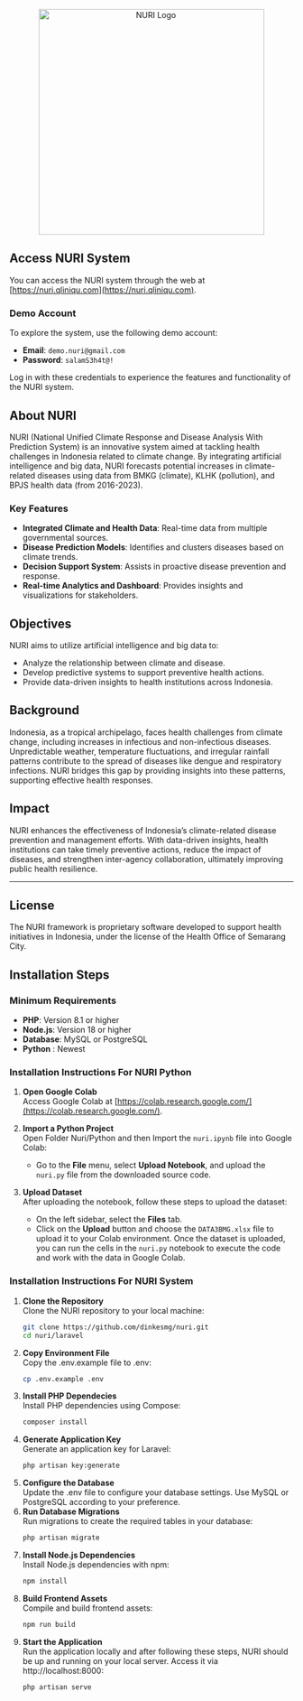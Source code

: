 <p align="center">
  <a href="https://nuri.qliniqu.com" target="_blank"><img src="https://nuri.qliniqu.com/assets/logo/logo.png" width="400" alt="NURI Logo"></a>
</p>

## Access NURI System

You can access the NURI system through the web at [https://nuri.qliniqu.com](https://nuri.qliniqu.com).

### Demo Account

To explore the system, use the following demo account:

- **Email**: `demo.nuri@gmail.com`
- **Password**: `salamS3h4t@!`

Log in with these credentials to experience the features and functionality of the NURI system.

## About NURI

NURI (National Unified Climate Response and Disease Analysis With Prediction System) is an innovative system aimed at tackling health challenges in Indonesia related to climate change. By integrating artificial intelligence and big data, NURI forecasts potential increases in climate-related diseases using data from BMKG (climate), KLHK (pollution), and BPJS health data (from 2016-2023).

### Key Features

- **Integrated Climate and Health Data**: Real-time data from multiple governmental sources.
- **Disease Prediction Models**: Identifies and clusters diseases based on climate trends.
- **Decision Support System**: Assists in proactive disease prevention and response.
- **Real-time Analytics and Dashboard**: Provides insights and visualizations for stakeholders.

## Objectives

NURI aims to utilize artificial intelligence and big data to:

- Analyze the relationship between climate and disease.
- Develop predictive systems to support preventive health actions.
- Provide data-driven insights to health institutions across Indonesia.

## Background

Indonesia, as a tropical archipelago, faces health challenges from climate change, including increases in infectious and non-infectious diseases. Unpredictable weather, temperature fluctuations, and irregular rainfall patterns contribute to the spread of diseases like dengue and respiratory infections. NURI bridges this gap by providing insights into these patterns, supporting effective health responses.

## Impact

NURI enhances the effectiveness of Indonesia’s climate-related disease prevention and management efforts. With data-driven insights, health institutions can take timely preventive actions, reduce the impact of diseases, and strengthen inter-agency collaboration, ultimately improving public health resilience.

---

## License

The NURI framework is proprietary software developed to support health initiatives in Indonesia, under the license of the Health Office of Semarang City.

## Installation Steps

### Minimum Requirements

- **PHP**: Version 8.1 or higher
- **Node.js**: Version 18 or higher
- **Database**: MySQL or PostgreSQL
- **Python** : Newest

### Installation Instructions For NURI Python

1. **Open Google Colab**  
   Access Google Colab at [https://colab.research.google.com/](https://colab.research.google.com/).

2. **Import a Python Project**  
   Open Folder Nuri/Python and then Import the `nuri.ipynb` file into Google Colab:

   - Go to the **File** menu, select **Upload Notebook**, and upload the `nuri.py` file from the downloaded source code.

3. **Upload Dataset**  
   After uploading the notebook, follow these steps to upload the dataset:
   - On the left sidebar, select the **Files** tab.
   - Click on the **Upload** button and choose the `DATA3BMG.xlsx` file to upload it to your Colab environment.
     Once the dataset is uploaded, you can run the cells in the `nuri.py` notebook to execute the code and work with the data in Google Colab.

### Installation Instructions For NURI System

1. **Clone the Repository**  
   Clone the NURI repository to your local machine:
   ```bash
   git clone https://github.com/dinkesmg/nuri.git
   cd nuri/laravel
   ```
2. **Copy Environment File**  
   Copy the .env.example file to .env:
   ```bash
   cp .env.example .env
   ```
3. **Install PHP Dependecies**  
   Install PHP dependencies using Compose:
   ```bash
   composer install
   ```
4. **Generate Application Key**  
   Generate an application key for Laravel:
   ```bash
   php artisan key:generate
   ```
5. **Configure the Database**  
   Update the .env file to configure your database settings. Use MySQL or PostgreSQL according to your preference.
6. **Run Database Migrations**  
   Run migrations to create the required tables in your database:
   ```bash
   php artisan migrate
   ```
7. **Install Node.js Dependencies**  
   Install Node.js dependencies with npm:
   ```bash
   npm install
   ```
8. **Build Frontend Assets**  
   Compile and build frontend assets:
   ```bash
   npm run build
   ```
9. **Start the Application**  
   Run the application locally and after following these steps, NURI should be up and running on your local server. Access it via http://localhost:8000:
   ```bash
   php artisan serve
   ```
